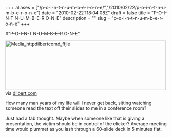 +++
aliases = ["/p-o-i-n-t-n-u-m-b-e-r-o-n-e/","/2010/02/22/p-o-i-n-t-n-u-m-b-e-r-o-n-e"]
date = "2010-02-22T18:04:08Z"
draft = false
title = "P-O-I-N-T N-U-M-B-E-R O-N-E"
description = ""
slug = "p-o-i-n-t-n-u-m-b-e-r-o-n-e"
+++

#"P-O-I-N-T N-U-M-B-E-R O-N-E"


 <div class="posterous_bookmarklet_entry">
 <div class='p_embed p_image_embed'>
<a href="http://getfile9.posterous.com/getfile/files.posterous.com/conoroneill/xDrJugwHuGkoGbszteuvCHEkjuDgidHbmrrDqgBildhtDGHzIeGtbEmyFCbd/media_httpdilbertcomd_fFjie.gif.scaled1000.gif"><img alt="Media_httpdilbertcomd_ffjie" height="155" src="http://getfile1.posterous.com/getfile/files.posterous.com/conoroneill/xDrJugwHuGkoGbszteuvCHEkjuDgidHbmrrDqgBildhtDGHzIeGtbEmyFCbd/media_httpdilbertcomd_fFjie.gif.scaled500.gif" width="500" /></a>
</div>
<div class="posterous_quote_citation">via <a href="http://dilbert.com/strips/comic/2010-02-22/?utm_source=feedburner&amp;utm_medium=feed&amp;utm_campaign=Feed%3A+DilbertDailyStrip+%28Dilbert+Daily+Strip%29&amp;utm_content=Google+Reader">dilbert.com</a></div>
 <p>How many man years of my life will I never get back, sitting watching someone read the text off their slides to me in a conference room?
</p><p>Just had a fab thought. Maybe when someone like that is giving a presentation, the victim should be in control of the clicker? Average meeting time would plummet as you lash through a 60-slide deck in 5 minutes flat.</p></div>
 